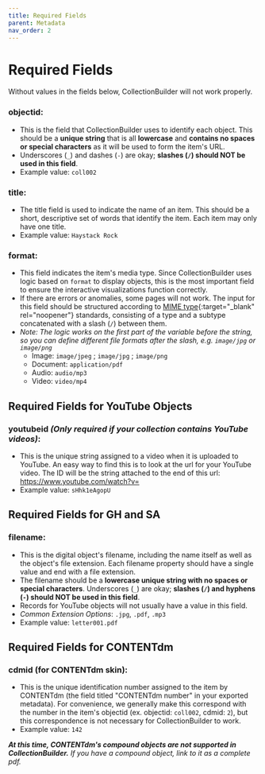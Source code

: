 ```yaml
---
title: Required Fields
parent: Metadata
nav_order: 2
---
```


# Required Fields 

Without values in the fields below, CollectionBuilder will not work properly.

### **objectid**:
- This is the field that CollectionBuilder uses to identify each object. This should be a **unique string** that is all **lowercase** and **contains no spaces or special characters** as it will be used to form the item's URL. 
- Underscores (`_`) and dashes (`-`) are okay; **slashes (`/`) should NOT be used in this field**.
- Example value: `coll002`

### **title**: 
- The title field is used to indicate the name of an item. This should be a short, descriptive set of words that identify the item. Each item may only have one title.
- Example value: `Haystack Rock`

### **format**: 
- This field indicates the item's media type. Since CollectionBuilder uses logic based on `format` to display objects, this is the most important field to ensure the interactive visualizations function correctly. 
- If there are errors or anomalies, some pages will not work. The input for this field should be structured according to [MIME type](https://www.iana.org/assignments/media-types/media-types.xhtml){:target="_blank" rel="noopener"} standards, consisting of a type and a subtype concatenated with a slash (`/`) between them.
- *Note: The logic works on the first part of the variable before the string, so you can define different file formats after the slash, e.g. `image/jpg` or `image/png`* 
    - Image: `image/jpeg` ; `image/jpg` ; `image/png`
    - Document: `application/pdf`
    - Audio: `audio/mp3`
    - Video: `video/mp4`

## Required Fields for YouTube Objects

### **youtubeid** *(Only required if your collection contains YouTube videos)*:
- This is the unique string assigned to a video when it is uploaded to YouTube. An easy way to find this is to look at the url for your YouTube video. The ID will be the string attached to the end of this url: https://www.youtube.com/watch?v=
- Example value: `sHhk1eAgopU`

## Required Fields for GH and SA

### **filename**: 
- This is the digital object's filename, including the name itself as well as the object's file extension. Each filename property should have a single value and end with a file extension. 
- The filename should be a **lowercase unique string with no spaces or special characters**. Underscores (`_`) are okay; **slashes (`/`) and hyphens (`-`) should NOT be used in this field**. 
- Records for YouTube objects will not usually have a value in this field. 
- *Common Extension Options*: `.jpg`, `.pdf`, `.mp3`
- Example value: `letter001.pdf`

## Required Fields for CONTENTdm

### **cdmid** (for CONTENTdm skin):
- This is the unique identification number assigned to the item by CONTENTdm (the field titled "CONTENTdm number" in your exported metadata). For convenience, we generally make this correspond with the number in the item's objectid (ex. objectid: `coll002`, cdmid: `2`), but this correspondence is not necessary for CollectionBuilder to work.
- Example value: `142`

***At this time, CONTENTdm's compound objects are not supported in CollectionBuilder.*** *If you have a compound object, link to it as a complete pdf.*
